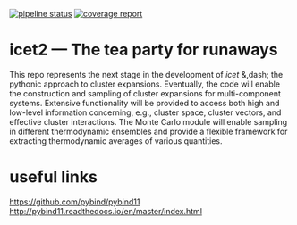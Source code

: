 [![pipeline status](https://gitlab.com/icet/icet-dev/badges/master/pipeline.svg)](https://gitlab.com/icet/icet-dev/commits/master) [![coverage report](https://gitlab.com/icet/icet-dev/badges/master/coverage.svg)](https://gitlab.com/icet/icet-dev/commits/master)


icet2 &mdash; The tea party for runaways
========================================

This repo represents the next stage in the development of *icet*
&,dash; the pythonic approach to cluster expansions. Eventually, the
code will enable the construction and sampling of cluster expansions
for multi-component systems. Extensive functionality will be provided
to access both high and low-level information concerning, e.g.,
cluster space, cluster vectors, and effective cluster
interactions. The Monte Carlo module will enable sampling in different
thermodynamic ensembles and provide a flexible framework for
extracting thermodynamic averages of various quantities.


useful links
============
https://github.com/pybind/pybind11  
http://pybind11.readthedocs.io/en/master/index.html